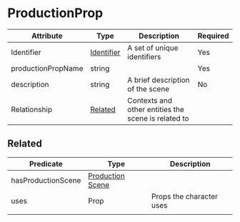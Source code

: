 # ProductionProp

| Attribute   | Type | Description | Required |
| ----------- | ---- | ----------- | --- |
| Identifier  | [Identifier](../Utility/Identifier.md)   | A set of unique identifiers                   | Yes |
| productionPropName | string | | Yes |
| description | string | A brief description of the scene | No |
| Relationship | [Related](#Related) | Contexts and other entities the scene is related to


## Related


| Predicate | Type  | Description |
| ---------- | ----------------- | ---- |
| hasProductionScene | [Production Scene](./ProductionScene) | |
| uses | Prop | Props the character uses |
| | | |




